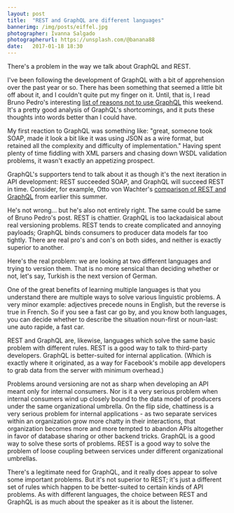 ```yaml
---
layout: post
title:  "REST and GraphQL are different languages"
bannerimg: /img/posts/eiffel.jpg
photographer: Ivanna Salgado
photographerurl: https://unsplash.com/@banana88
date:   2017-01-18 18:30
---
```


There's a problem in the way we talk about GraphQL and REST.

I've been following the development of GraphQL with a bit of apprehension over the past year or so. There has been something that seemed a little bit off about it, and I couldn't quite put my finger on it. Until, that is, I read Bruno Pedro's interesting [list of reasons not to use GraphQL](https://blog.hitchhq.com/graphql-3-reasons-not-to-use-it-7715f60cb934) this weekend. It's a pretty good analysis of GraphQL's shortcomings, and it puts these thoughts into words better than I could have.

My first reaction to GraphQL was something like: "great, someone took SOAP, made it look a bit like it was using JSON as a wire format, but retained all the complexity and difficulty of implementation." Having spent plenty of time fiddling with XML parsers and chasing down WSDL validation problems, it wasn't exactly an appetizing prospect.

GraphQL's supporters tend to talk about it as though it's the next iteration in API development: REST succeeded SOAP, and GraphQL will succeed REST in time. Consider, for example, Otto von Wachter's [comparison of REST and GraphQL](https://medium.com/@ottovw/rest-api-downfalls-and-dawn-of-graphql-dd00991a0eb8) from earlier this summer.

He's not wrong... but he's also not entirely right. The same could be same of Bruno Pedro's post. REST is chattier. GraphQL is too lackadaisical about real versioning problems. REST tends to create complicated and annoying payloads; GraphQL binds consumers to producer data models far too tightly. There are real pro's and con's on both sides, and neither is exactly superior to another.

Here's the real problem: we are looking at two different languages and trying to version them. That is no more sensical than deciding whether or not, let's say, Turkish is the next version of German.

One of the great benefits of learning multiple languages is that you understand there are multiple ways to solve various linguistic problems. A very minor example: adjectives precede nouns in English, but the reverse is true in French. So if you see a fast car go by, and you know both languages, you can decide whether to describe the situation noun-first or noun-last: une auto rapide, a fast car.

REST and GraphQL are, likewise, languages which solve the same basic problem with different rules. REST is a good way to talk to third-party developers. GraphQL is better-suited for internal application. (Which is exactly where it originated, as a way for Facebook's mobile app developers to grab data from the server with minimum overhead.)

Problems around versioning are not as sharp when developing an API meant only for internal consumers. Nor is it a very serious problem when internal consumers wind up closely bound to the data model of producers under the same organizational umbrella. On the flip side, chattiness is a very serious problem for internal applications - as two separate services within an organization grow more chatty in their interactions, that organization becomes more and more tempted to abandon APIs altogether in favor of database sharing or other backend tricks. GraphQL is a good way to solve these sorts of problems. REST is a good way to solve the problem of loose coupling between services under different organizational umbrellas.

There's a legitimate need for GraphQL, and it really does appear to solve some important problems. But it's not superior to REST; it's just a different set of rules which happen to be better-suited to certain kinds of API problems. As with different languages, the choice between REST and GraphQL is as much about the speaker as it is about the listener.
